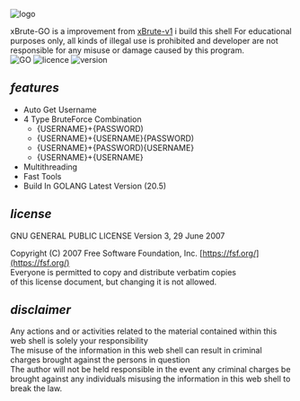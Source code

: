 ![logo](https://raw.githubusercontent.com/yon3zu/xBrute-GO/main/xbrutego.png)

xBrute-GO is a improvement from [xBrute-v1](https://github.com/yon3zu/xbrute-v1) i build this shell For educational purposes only, all kinds of illegal use is prohibited and developer are not responsible for any misuse or damage caused by this program.<br/>
![GO](https://img.shields.io/badge/GO-20.5-bf616a?style=flat-square)
![licence](https://img.shields.io/badge/LICENE-GPL3.0-ebcb8b?style=flat-square)
![version](https://img.shields.io/badge/VERSION-1.2.1-a3be8c?style=flat-square)

## _features_

- Auto Get Username
- 4 Type BruteForce Combination
  - {USERNAME}+{PASSWORD)
  - {USERNAME}+{USERNAME}{PASSWORD)
  - {USERNAME}+{PASSWORD){USERNAME}
  - {USERNAME}+{USERNAME}
- Multithreading
- Fast Tools
- Build In GOLANG Latest Version (20.5)

## _license_

GNU GENERAL PUBLIC LICENSE
Version 3, 29 June 2007

 Copyright (C) 2007 Free Software Foundation, Inc. [https://fsf.org/](https://fsf.org/)<br>
 Everyone is permitted to copy and distribute verbatim copies<br>
 of this license document, but changing it is not allowed.

## _disclaimer_

Any actions and or activities related to the material contained within this web shell is solely your responsibility<br/>
The misuse of the information in this web shell can result in criminal charges brought against the persons in question<br/>
The author will not be held responsible in the event any criminal charges be brought against any individuals misusing the information in this web shell to break the law.
